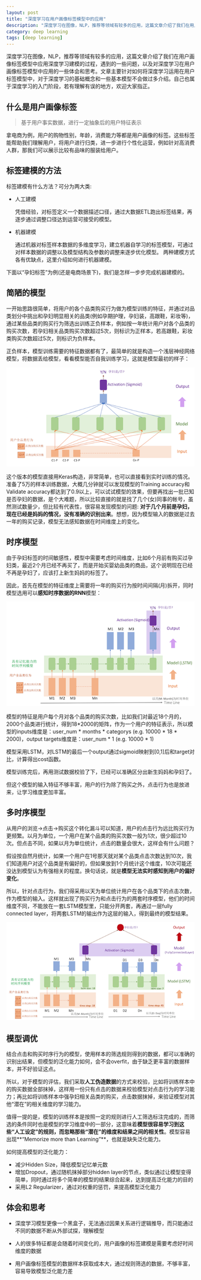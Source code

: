 ```yaml
---
layout: post
title: "深度学习在用户画像标签模型中的应用"
description: "深度学习在图像，NLP，推荐等领域有较多的应用，这篇文章介绍了我们在用户画像标签模型中应用深度学习建模的过程，遇到的一些问题，以及对深度学习在用户画像标签模型中应用的一些体会和思考"
category: deep learning
tags: [deep learning]
---
```


深度学习在图像，NLP，推荐等领域有较多的应用，这篇文章介绍了我们在用户画像标签模型中应用深度学习建模的过程，遇到的一些问题，以及对深度学习在用户画像标签模型中应用的一些体会和思考。文章主要针对如何将深度学习运用在用户标签模型中，对于深度学习的基础概念和一些基本模型不会做过多介绍。自己也属于深度学习的入门阶段，若有理解有误的地方，欢迎大家指正。

## 什么是用户画像标签

>基于用户事实数据，进行一定抽象后的用户特征表示

拿电商为例，用户的购物性别，年龄，消费能力等都是用户画像的标签。这些标签能帮助我们理解用户，将用户进行归类，进一步进行个性化运营，例如针对高消费人群，那我们可以展示比较有品味的服装给用户。


## 标签建模的方法

标签建模有什么方法？可分为两大类:

* 人工建模
	
	凭借经验，对标签定义一个数据描述口径，通过大数据ETL跑出标签结果，再逐步通过调整口径达到运营可接受的模型。

* 机器建模

	通过机器对标签样本数据的多维度学习，建立机器自学习的标签模型，可通过对样本数据的调整以及模型结构及参数的调整来逐步优化模型。
两种建模方式各有优缺点，这里介绍如何进行机器建模。

下面以“孕妇标签”为例(还是电商场景下)，我们是怎样一步步完成机器建模的。

## 简陋的模型
一开始思路很简单，将用户的各个品类购买行为做为模型训练的特征，并通过对品类划分中挑出和孕妇明显相关的品类(例如孕期护理，孕妇装，高跟鞋，彩妆等)，通过某些品类的购买行为筛选出训练正负样本，例如按一年统计用户对各个品类的购买次数，若孕妇相关品类购买次数超过5次，则标识为正样本，若高跟鞋，彩妆类购买次数超过5次，则标识为负样本。

正负样本，模型训练需要的特征数据都有了，最简单的就是构造一个浅层神经网络模型，将数据丢给模型，看看模型能否自我训练学习，这就是模型最初的样子：

![image](https://raw.githubusercontent.com/Neway6655/neway6655.github.com/master/images/deep-learning-in-user-profile/model_v0.png)

这个版本的模型直接用Keras构造，非常简单，也可以直接看到实时训练的情况。准备了5万的样本训练数据，大概几分钟就可以发现模型的Training accuracy和Validate accuracy都达到了0.9以上，可以试试模型的效果，但要再找出一批已知是否孕妇的数据，是个大难题，所以比较直接的就是找了几个(女)同事的帐号，虽然测试数量少，但比较有代表性，很容易发现模型的问题: **对于几个月前是孕妇，现在已经是妈妈的情况，没有准确的识别出来**。想想，因为模型输入的数据是过去一年的购买记录，模型无法感知数据在时间维度上的变化。

## 时序模型
由于孕妇标签的时间敏感性，模型中需要考虑时间维度，比如6个月前有购买过孕妇类，最近2个月已经不再买了，而是开始买婴幼品类的商品，这个说明现在已经不再是孕妇了，应该打上新生妈妈的标签了。

因此，首先在模型的特征维度上需要将一年的购买行为按时间间隔(月)拆开，同时模型选用可以**感知时序数据的RNN**模型：

![image](https://raw.githubusercontent.com/Neway6655/neway6655.github.com/master/images/deep-learning-in-user-profile/model_v1.png)

模型的特征是用户每个月对各个品类的购买次数，比如我们对最近18个月的，2000个品类进行统计，得到18*2000的矩阵，作为一个用户的特征表示，所以模型的inputs维度是：user_num * months * categorys (e.g. 10000 * 18 * 2000)，output targets维度是：user_num * 1 (e.g. 10000 * 1)

模型采用LSTM，对LSTM的最后一个output通过sigmoid映射到[0,1]后和target对比，计算得出cost函数。

模型训练完后，再用测试数据校验了下，已经可以准确区分出新生妈妈和孕妇了。

但这个模型的输入特征不够丰富，用户的行为除了购买之外，点击行为也是放进来，让学习维度更加丰富。

## 多时序模型
从用户的浏览->点击->购买这个转化漏斗可以知道，用户的点击行为远比购买行为更频繁。以月为单位，一个用户在某个品类的购买次数一般为1次，很少超过10次。但点击不同，如果以月为单位统计，点击的数量会很大，这样会有什么问题？

假设按自然月统计，如果一个用户在1号那天就对某个品类点击次数达到10次，我们知道用户对这个品类是有偏好的，但如果放到1个月统计这个维度，10次可能还没达到模型认为有强相关的程度。换句话说，就是**模型无法实时感知到用户的偏好变化**。

所以，针对点击行为，我们得采用以天为单位统计用户在各个品类下的点击次数，作为模型的输入。这样就出现了购买行为和点击行为的两套时序模型，他们的时间维度不同，不能放在一套LSTM模型里，只能分开两套，再通过一层fully connected layer，将两套LSTM的输出作为这层的输入，得到最终的模型结果。

![image](https://raw.githubusercontent.com/Neway6655/neway6655.github.com/master/images/deep-learning-in-user-profile/model_v2.png)


## 模型调优
结合点击和购买时序行为的模型，使用样本的筛选规则得到的数据，都可以准确的识别出结果，但模型的泛化能力如何，会不会overfit，由于缺乏更丰富的数据样本，并不好验证这点。

所以，对于模型的评估，我们采取**人工伪造数据**的方式来校验，比如将训练样本中的购买数据全部抹掉，这样用一份只有点击的数据来校验模型对点击行为的学习能力；再比如将训练样本中强孕妇相关品类的购买，点击数据抹掉，来验证模型对其他“潜在”的相关维度的学习能力。

值得一提的是，模型的训练样本是按照一定的规则进行人工筛选标注完成的，而筛选的条件同时也是模型的学习维度中的一部分，这意味着**模型很容易学习到这些“人工设定”的规则，而忽略那些“潜在”的维度和结果之间的相关性**。模型容易出现**“Memorize more than Learning”**，也就是缺失泛化能力。

如何提高模型的泛化能力：

* 减少Hidden Size，降低模型记忆单元数
* 增加Dropout，通过随机抹掉部分hidden layer的节点，类似通过让模型变得简单，同时通过将多个简单的模型的结果综合起来，达到提高泛化能力的目的
* 采用L2 Regularizer，通过对权重的惩罚，来提高模型泛化能力


## 体会和思考

* 深度学习模型更像一个黑盒子，无法通过因果关系进行逻辑推导，而只能通过不同的数据不断从外部试探，理解模型

* 人的很多特征都是会随着时间变化的，用户画像的标签建模是需要考虑好时间维度的数据

* 用户画像标签模型的数据样本获取成本大，通过规则筛选的数据，不够丰富，容易导致模型泛化能力差
